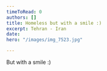 ```yaml
---
timeToRead: 0
authors: []
title: Homeless but with a smile :)
excerpt: Tehran - Iran
date: 
hero: "/images/img_7523.jpg"

---
```

But with a smile :)